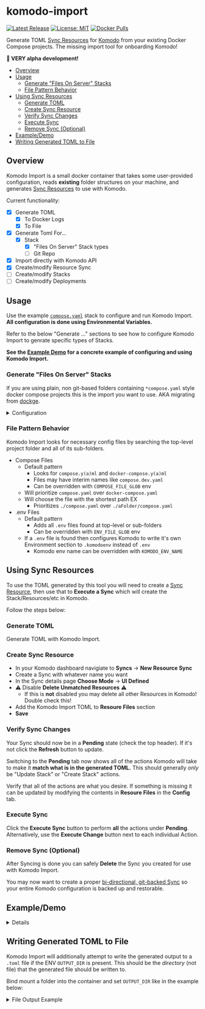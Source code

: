 # komodo-import <!-- omit from toc -->

[![Latest Release](https://img.shields.io/github/v/release/foxxmd/komodo-import)](https://github.com/FoxxMD/komodo-import/releases)
[![License: MIT](https://img.shields.io/badge/License-MIT-yellow.svg)](https://opensource.org/licenses/MIT)
[![Docker Pulls](https://img.shields.io/docker/pulls/foxxmd/komodo-import)](https://hub.docker.com/r/foxxmd/komodo-import)

Generate TOML [Sync Resources](https://komo.do/docs/sync-resources) for [Komodo](https://komo.do) from your existing Docker Compose projects. The missing import tool for onboarding Komodo!

**🚧 VERY alpha development!**

- [Overview](#overview)
- [Usage](#usage)
  - [Generate "Files On Server" Stacks](#generate-files-on-server-stacks)
  - [File Pattern Behavior](#file-pattern-behavior)
- [Using Sync Resources](#using-sync-resources)
  - [Generate TOML](#generate-toml)
  - [Create Sync Resource](#create-sync-resource)
  - [Verify Sync Changes](#verify-sync-changes)
  - [Execute Sync](#execute-sync)
  - [Remove Sync (Optional)](#remove-sync-optional)
- [Example/Demo](#exampledemo)
- [Writing Generated TOML to File](#writing-generated-toml-to-file)

## Overview

Komodo Import is a small docker container that takes some user-provided configuration, reads **existing** folder structures on your machine, and generates [Sync Resources](https://komo.do/docs/sync-resources) to use with Komodo.

Current functionality:

* [x] Generate TOML
   * [x] To Docker Logs
   * [x] To File
* [x] Generate Toml For...
  * [x] Stack
     * [x] "Files On Server" Stack types   
     * [ ] Git Repo
* [x]  Import directly with Komodo API
  * [x] Create/modify Resource Sync  
  * [ ] Create/modify Stacks
  * [ ] Create/modify Deployments
  
## Usage

Use the example [`compose.yaml`](./compose.yaml) stack to configure and run Komodo Import. **All configuration is done using Environmental Variables.**

Refer to the below "Generate ..." sections to see how to configure Komodo Import to genrate specific types of Stacks.

**See the [Example Demo](#exampledemo) for a concrete example of configuring and using Komodo Import.**

### Generate "Files On Server" Stacks

If you are using plain, non git-based folders containing `*compose.yaml`  style docker compose projects this is the import you want to use. AKA migrating from [dockge](https://github.com/louislam/dockge).

<details>

<summary>Configuration</summary>



| ENV                       | Required     | Default       | Description                                                                                                                                                |
| :------------------------ | ------------ | ------------- | :--------------------------------------------------------------------------------------------------------------------------------------------------------- |
| `SERVER_NAME`             | ☑️         |               | The name of the Komodo [Server](https://komo.do/docs/resources#server) where a Stack is located                                                            |
| `HOST_PARENT_PATH`        | ☑️         |               | The parent directory on the **host** where stack folders are located. Used for generating Stack Run Directory                                              |
| `COMPOSE_FILE_GLOB`       | -            |               | A [glob](https://github.com/isaacs/node-glob?tab=readme-ov-file#glob-primer) pattern to use for finding files for **Files Paths** in Stack config          |
| `ENV_FILE_GLOB`           | -            |               | A [glob](https://github.com/isaacs/node-glob?tab=readme-ov-file#glob-primer) pattern to use for finding files for **Additional Env Files** in Stack config |
| `KOMODO_ENV_NAME`         | `.komodoenv` |               | If existing .env files are found then this name will be used for the .env that Komodo writes using its own Environment section                             |
| `IMAGE_REGISTRY_PROVIDER` | -            |               | Name of Image Registry to use                                                                                                                              |
| `IMAGE_REGISTRY_ACCOUNT`  | -            |               | Image Registry account to use                                                                                                                              |
| `POLL_FOR_UPDATE`         | -            | false         | Poll for newer images?                                                                                                                                     |
| `AUTO_UPDATE`             | -            | false         | Auto Update stack?                                                                                                                                         |
| `KOMODO_URL`              | -            |               | Komodo Server URL for use with creating/modifying Resource Sync directly                                                                                   |
| `API_KEY`                 | -            |               | Komodo API Key                                                                                                                                             |
| `API_SECRET`              | -            |               | Komodo API Secret                                                                                                                                          |
| `EXISTING_SYNC`           | -            | append        | Behavior if Resource Sync already exists. One of `append` or `overwrite`                                                                                   |
| `SYNC_NAME`               | -            | komodo-import | Name of Sync to create/modify                                                                                                                              |


</details>

### File Pattern Behavior

Komodo Import looks for necessary config files by searching the top-level project folder and all of its sub-folders.

* Compose Files
  * Default pattern
    * Looks for `compose.y(a)ml` and `docker-compose.y(a)ml` 
    * Files may have interim names like `compose.dev.yaml`
    * Can be overridden with `COMPOSE_FILE_GLOB` env
  * Will prioritize `compose.yaml` over `docker-compose.yaml`
  * Will choose the file with the shortest path EX
    * Prioritizes `./compose.yaml` over `./aFolder/compose.yaml`
* .env Files
  * Default pattern 
    * Adds all `.env` files found at top-level or sub-folders
    * Can be overridden with `ENV_FILE_GLOB` env
  * If a `.env` file is found then configures Komodo to write it's own Environment section to `.komodoenv` instead of `.env`
    * Komodo env name can be overridden with `KOMODO_ENV_NAME`

## Using Sync Resources

To use the TOML generated by this tool you will need to create a [Sync Resource](https://komo.do/docs/sync-resources), then use that to **Execute  a Sync** which will create the Stack/Resources/etc in Komodo.

Follow the steps below:

### Generate TOML

Generate TOML with Komodo Import.

### Create Sync Resource

* In your Komodo dashboard navigiate to **Syncs** -> **New Resource Sync**
* Create a Sync with whatever name you want
* In the Sync details page **Choose Mode** -> **UI Defined**
* ⚠️ Disable **Delete Unmatched Resources** ⚠️
  * If this is **not** disabled you may delete all other Resources in Komodo! Double check this!
* Add the Komodo Import TOML to **Resoure Files** section
* **Save**

### Verify Sync Changes

Your Sync should now be in a **Pending** state (check the top header). If it's not click the **Refresh** button to update.

Switching to the **Pending** tab now shows all of the actions Komodo will take to make it **match what is in the generated TOML.** This should generally *only* be "Update Stack" or "Create Stack" actions.

Verify that all of the actions are what you desire. If something is missing it can be updated by modifying the contents in **Resoure Files** in the **Config** tab.

### Execute Sync

Click the **Execute Sync** button to perform **all** the actions under **Pending**. Alternatively, use the **Execute Change** button next to each individual Action.

### Remove Sync (Optional)

After Syncing is done you can safely **Delete** the Sync you created for use with Komodo Import.

You may now want to create a proper [bi-directional, git-backed Sync](https://blog.foxxmd.dev/posts/migrating-to-komodo/#resource-sync) so your entire Komodo configuration is backed up and restorable.

## Example/Demo

<details>

* You have Komodo already setup
* You have installed [Periphery](https://komo.do/docs/connect-servers) on a machine
  * The Komodo Server name is `my-cool-server`
  * The machine is currently using dockge and has all of its compose projects located at `/home/myUser/homelab` like...
    * `/home/myUser/homelab/immich`
    * `/home/myUser/homelab/plex`
    * etc...

Using the [example `compose.yaml`](./compose.yaml) you modify it to fill in the required configuration:

```yaml
services:
  komodo-import:
    image: foxxmd/komodo-import:latest
    volumes:
      ## ParentDirectory:FILES_ON_SERVER_DIR
      - /home/myUser/homelab:/filesOnServer:ro
    environment:
      - TZ=America/New_York
      ## Komodo Server name to use for generated Stacks
      - SERVER_NAME=my-cool-server
      ## ParentDirectory on the host use as Stack Run Directory prefix
      - HOST_PARENT_PATH=/home/myUser/homelab
    restart: no
```

```shell
$ docker compose up --no-log-prefix
[2025-08-11 14:06:19.080 -0400] INFO   : [Init] Debug Mode: NO
[2025-08-11 14:06:19.094 -0400] INFO   : [App] Version: 0.1.0
[2025-08-11 14:06:19.095 -0400] INFO   : [App] Files On Server Dir ENV: /filesOnServer -> Resolved: /filesOnServer
[2025-08-11 14:06:19.096 -0400] INFO   : [App] [Files On Server] Processing Stacks for 6 folders:
/filesOnServer/compose.yaml
/filesOnServer/immich
/filesOnServer/jellyfin
/filesOnServer/octoprint
/filesOnServer/plex
/filesOnServer/uptime-kuma
[2025-08-11 14:06:19.096 -0400] INFO   : [App] [Files On Server] Compose File Glob: **/{compose,docker-compose}*.y?(a)ml
[2025-08-11 14:06:19.097 -0400] INFO   : [App] [Files On Server] Env Glob: **/.env
[2025-08-11 14:06:19.097 -0400] INFO   : [App] [Files On Server] [compose] Found Stack 'compose' at dir /filesOnServer/compose.yaml
[2025-08-11 14:06:19.103 -0400] WARN   : [App] [Files On Server] [compose] Did not find any files patterns matching compose glob
[2025-08-11 14:06:19.103 -0400] INFO   : [App] [Files On Server] [compose] Stack config complete
[2025-08-11 14:06:19.104 -0400] INFO   : [App] [Files On Server] [immich] Found Stack 'immich' at dir /filesOnServer/immich
[2025-08-11 14:06:19.107 -0400] INFO   : [App] [Files On Server] [immich] Found 1 files matching compose glob:
docker/docker-compose.yaml
[2025-08-11 14:06:19.107 -0400] INFO   : [App] [Files On Server] [immich] Using file(s): docker/docker-compose.yaml
[2025-08-11 14:06:19.108 -0400] INFO   : [App] [Files On Server] [immich] Stack config complete
[2025-08-11 14:06:19.108 -0400] INFO   : [App] [Files On Server] [jellyfin] Found Stack 'jellyfin' at dir /filesOnServer/jellyfin
[2025-08-11 14:06:19.109 -0400] INFO   : [App] [Files On Server] [jellyfin] Found 3 files matching compose glob:
compose.yaml
docker-compose.yaml
docker/docker-compose.yaml
[2025-08-11 14:06:19.110 -0400] INFO   : [App] [Files On Server] [jellyfin] Using file: compose.yaml but not writing to file_paths since this is the Komodo default
[2025-08-11 14:06:19.111 -0400] INFO   : [App] [Files On Server] [jellyfin] Found 1 env files matching pattern **/.env:
.env
[2025-08-11 14:06:19.111 -0400] INFO   : [App] [Files On Server] [jellyfin] Using .komodoEnv for Komodo-written env file
[2025-08-11 14:06:19.111 -0400] INFO   : [App] [Files On Server] [jellyfin] Stack config complete
[2025-08-11 14:06:19.111 -0400] INFO   : [App] [Files On Server] [octoprint] Found Stack 'octoprint' at dir /filesOnServer/octoprint
[2025-08-11 14:06:19.112 -0400] WARN   : [App] [Files On Server] [octoprint] Did not find any files patterns matching compose glob
[2025-08-11 14:06:19.112 -0400] INFO   : [App] [Files On Server] [octoprint] Stack config complete
[2025-08-11 14:06:19.113 -0400] INFO   : [App] [Files On Server] [plex] Found Stack 'plex' at dir /filesOnServer/plex
[2025-08-11 14:06:19.114 -0400] INFO   : [App] [Files On Server] [plex] Found 1 files matching compose glob:
compose.yaml
[2025-08-11 14:06:19.114 -0400] INFO   : [App] [Files On Server] [plex] Using file: compose.yaml but not writing to file_paths since this is the Komodo default
[2025-08-11 14:06:19.115 -0400] INFO   : [App] [Files On Server] [plex] Stack config complete
[2025-08-11 14:06:19.115 -0400] INFO   : [App] [Files On Server] [uptime-kuma] Found Stack 'uptime-kuma' at dir /filesOnServer/uptime-kuma
[2025-08-11 14:06:19.116 -0400] INFO   : [App] [Files On Server] [uptime-kuma] Found 1 files matching compose glob:
compose.yaml
[2025-08-11 14:06:19.116 -0400] INFO   : [App] [Files On Server] [uptime-kuma] Using file: compose.yaml but not writing to file_paths since this is the Komodo default
[2025-08-11 14:06:19.117 -0400] INFO   : [App] [Files On Server] [uptime-kuma] Found 1 env files matching pattern **/.env:
.env
[2025-08-11 14:06:19.117 -0400] INFO   : [App] [Files On Server] [uptime-kuma] Using .komodoEnv for Komodo-written env file
[2025-08-11 14:06:19.117 -0400] INFO   : [App] [Files On Server] [uptime-kuma] Stack config complete
[2025-08-11 14:06:19.118 -0400] INFO   : [App] [Files On Server] Built Stack configs for 6 folders
[2025-08-11 14:06:19.119 -0400] INFO   : [App] Copy the text between the scissors to use as the *Resource File* contents within your Resource Sync

✂️  ✂️  ✂️  ✂️  ✂️  ✂️  ✂️  ✂️  ✂️  ✂️  ✂️  ✂️
[[stack]]
name = "compose"

[stack.config]
server = "my-cool-server"
run_directory = "/home/myUser/homelab/compose"
files_on_host = true
auto_update = false
poll_for_updates = false

[[stack]]
name = "immich"

[stack.config]
server = "my-cool-server"
run_directory = "/home/myUser/homelab/immich"
files_on_host = true
auto_update = false
poll_for_updates = false
file_paths = [ "docker/docker-compose.yaml" ]

[[stack]]
name = "jellyfin"

[stack.config]
server = "my-cool-server"
run_directory = "/home/myUser/homelab/jellyfin"
files_on_host = true
auto_update = false
poll_for_updates = false
env_file_path = ".komodoEnv"
additional_env_files = [ ".env" ]

[[stack]]
name = "octoprint"

[stack.config]
server = "my-cool-server"
run_directory = "/home/myUser/homelab/octoprint"
files_on_host = true
auto_update = false
poll_for_updates = false

[[stack]]
name = "plex"

[stack.config]
server = "my-cool-server"
run_directory = "/home/myUser/homelab/plex"
files_on_host = true
auto_update = false
poll_for_updates = false

[[stack]]
name = "uptime-kuma"

[stack.config]
server = "my-cool-server"
run_directory = "/home/myUser/homelab/uptime-kuma"
files_on_host = true
auto_update = false
poll_for_updates = false
env_file_path = ".komodoEnv"
additional_env_files = [ ".env" ]
✂️  ✂️  ✂️  ✂️  ✂️  ✂️  ✂️  ✂️  ✂️  ✂️  ✂️  ✂️
[2025-08-11 14:06:19.119 -0400] INFO   : [App] Done!
```

Copy everything between ✂️ lines -- this is the contents used in the [**Using Sync Resources**](#using-sync-resources) section.

**TIP**

Use

```
docker compose up --no-log-prefix
```

to get output without the service name prefix, makes getting clear TOML output easier.

</details>

## Writing Generated TOML to File

Komodo Import will additionally attempt to write the generated output to a `.toml` file if the ENV `OUTPUT_DIR` is present. This should be the *directory* (not file) that the generated file should be written to.

Bind mount a folder into the container and set `OUTPUT_DIR` like in the example below:

<details>

<summary>File Output Example</summary>

```yaml
services:
  komodo-import:
  # ...
    environment:
      # ...
      - OUTPUT_DIR=/output
    volumes:
      # ...
      - /my/host/folder:/output
```

</details>